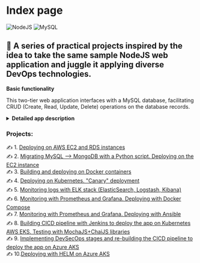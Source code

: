 # Index page

![NodeJS](https://img.shields.io/badge/node.js-6DA55F?style=for-the-badge&logo=node.js&logoColor=white)
![MySQL](https://img.shields.io/badge/MySQL-00000F?style=for-the-badge&logo=mysql&logoColor=white)

## 🚀 A series of practical projects inspired by the idea to take the same sample NodeJS web application and juggle it applying diverse DevOps technologies.

**Basic functionality**

This two-tier web application interfaces with a MySQL database, facilitating CRUD (Create, Read, Update, Delete) operations on the database records.

**<details markdown=1><summary markdown="span">Detailed app description</summary>**

## Summary

The app sets up a web server for a supplier management system. It allows viewing, adding, updating, and deleting suppliers. 

#### **Dependencies and Modules**:
   - **express**: The framework that allows us to set up and run a web server.
   - **body-parser**: A tool that lets the server read and understand data sent in requests.
   - **cors**: Ensures the server can communicate with different web addresses or domains.
   - **mustache-express**: A template engine, letting the server display dynamic web pages using the Mustache format.
   - **serve-favicon**: Provides the small icon seen on browser tabs for the website.
   - **Custom Modules**: 
     - `supplier.controller`: Handles the logic for managing suppliers like fetching, adding, or updating their details.
     - `config.js`: Keeps the server's settings for connectind to the MySQL database.

#### **Configuration**:
   - The server starts on a port taken from a setting (like an environment variable) or uses `3000` as a default.

#### **Middleware**:
   - It's equipped to understand data in JSON format or when it's URL-encoded.
   - It can chat with web pages hosted elsewhere, thanks to CORS.
   - Mustache is the chosen format for web pages, with templates stored in a folder named `views`.
   - There's a public storage (`public`) for things like images or stylesheets, accessible by anyone visiting the site.
   - The site's tiny browser tab icon is fetched using `serve-favicon`.

#### **Routes (Webpage Endpoints)**:
   - **Home**: `GET /`: Serves the home page.
   - **Supplier Operations**: 
     - `GET /suppliers/`: Fetches and displays all suppliers.
     - `GET /supplier-add`: Serves a page to add a new supplier.
     - `POST /supplier-add`: Receives data to add a new supplier.
     - `GET /supplier-update/:id`: Serves a page to update details of a supplier using its ID.
     - `POST /supplier-update`: Receives updated data of a supplier.
     - `POST /supplier-remove/:id`: Removes a supplier using its ID.

#### **Starting Up**:
   - The server comes to life, starts listening for visits, and announces its awakening with a log message.

</details>

### Projects:

✍️ 1. [Deploying on AWS EC2 and RDS instances](https://github.com/otam-mato/nodejs_mysql_web_app_terraform) <br>
✍️ 2. [Migrating MySQL --> MongoDB with a Python script. Deploying on the EC2 instance](https://github.com/otam-mato/nodejs_mongodb_web_app_awscloudformation)<br>
✍️ 3. [Building and deploying on Docker containers](https://github.com/otam-mato/nodejs_mysql_web_app_docker)<br>
✍️ 4. [Deploying on Kubernetes. "Canary" deployment](https://github.com/otam-mato/nodejs_mysql_web_app_kubernetes)<br>
✍️ 5. [Monitoring logs with ELK stack (ElasticSearch, Logstash, Kibana)](https://github.com/otam-mato/nodejs_mysql_web_app_elk)<br>
✍️ 6. [Monitoring with Prometheus and Grafana. Deploying with Docker Compose](https://github.com/otam-mato/nodejs_mysql_web_app_prometheus_grafana)<br>
✍️ 7. [Monitoring with Prometheus and Grafana. Deploying with Ansible](https://github.com/otam-mato/nodejs_mysql_web_app_prometheus_grafana_ansible)<br>
✍️ 8. [Building CICD pipeline with Jenkins to deploy the app on Kubernetes AWS EKS. Testing with MochaJS+ChaiJS libraries](https://github.com/otam-mato/nodejs_mysql_web_app_jenkins_AWS)<br>
✍️ 9. [Implementing DevSecOps stages and re-building the CICD pipeline to deploy the app on Azure AKS](https://github.com/otam-mato/nodejs_mysql_web_app_jenkins_azure_devsecops)<br>
✍️ 10.[Deploying with HELM on Azure AKS](https://github.com/otam-mato/nodejs_mysql_web_app_helm_azure_aks_deployment)<br>

